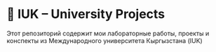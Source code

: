 

# 📘 IUK – University Projects

Этот репозиторий содержит мои лабораторные работы, проекты и конспекты из Международного университета Кыргызстана (IUK)